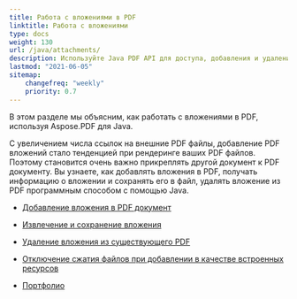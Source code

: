 ```yaml
---
title: Работа с вложениями в PDF 
linktitle: Работа с вложениями
type: docs
weight: 130
url: /java/attachments/
description: Используйте Java PDF API для доступа, добавления и удаления вложений в PDF файлах с использованием Java в ваших приложениях. Полное руководство с примерами кода на Java.
lastmod: "2021-06-05"
sitemap:
    changefreq: "weekly"
    priority: 0.7
---
```


В этом разделе мы объясним, как работать с вложениями в PDF, используя Aspose.PDF для Java.

С увеличением числа ссылок на внешние PDF файлы, добавление PDF вложений стало тенденцией при рендеринге ваших PDF файлов. Поэтому становится очень важно прикреплять другой документ к PDF документу. Вы узнаете, как добавлять вложения в PDF, получать информацию о вложении и сохранять его в файл, удалять вложение из PDF программным способом с помощью Java.

- [Добавление вложения в PDF документ](/pdf/java/add-attachment-to-pdf-document/)
- [Извлечение и сохранение вложения](/pdf/java/extract-and-save-an-attachment/)

- [Удаление вложения из существующего PDF](/pdf/java/removing-attachment-from-an-existing-pdf/)
- [Отключение сжатия файлов при добавлении в качестве встроенных ресурсов](/pdf/java/disable-files-compression-when-adding-as-embedded-resources/)
- [Портфолио](/pdf/java/portfolio/)